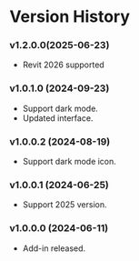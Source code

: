 # Version History

### v1.2.0.0(2025-06-23)&#x20;

* Revit 2026 supported

### v1.0.1.0 (2024-09-23)

* Support dark mode.
* Updated interface.

### v1.0.0.2 (2024-08-19)

* Support dark mode icon.

### v1.0.0.1 (2024-06-25)

* Support 2025 version.

### v1.0.0.0 (2024-06-11)

* Add-in released.
